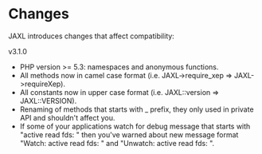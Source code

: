 Changes
=======

JAXL introduces changes that affect compatibility:

v3.1.0

* PHP version >= 5.3: namespaces and anonymous functions.
* All methods now in camel case format (i.e. JAXL->require_xep => JAXL->requireXep).
* All constants now in upper case format (i.e. JAXL::version => JAXL::VERSION).
* Renaming of methods that starts with _ prefix, they only used in private API
  and shouldn't affect you.
* If some of your applications watch for debug message that starts with
  "active read fds: " then you've warned about new message format
  "Watch: active read fds: " and "Unwatch: active read fds: ".
